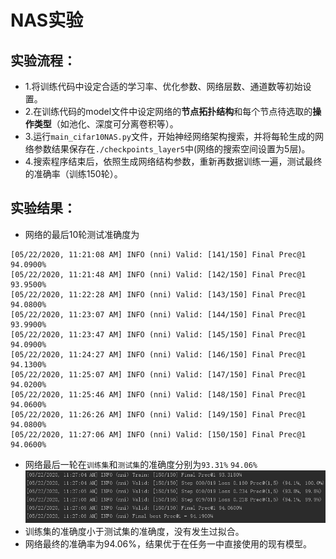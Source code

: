 # NAS实验

## 实验流程：
* 1.将训练代码中设定合适的学习率、优化参数、网络层数、通道数等初始设置。
* 2.在训练代码的model文件中设定网络的**节点拓扑结构**和每个节点待选取的**操作类型**（如池化、深度可分离卷积等）。
* 3.运行`main_cifar10NAS.py`文件，开始神经网络架构搜索，并将每轮生成的网络参数结果保存在`./checkpoints_layer5`中(网络的搜索空间设置为5层)。
* 4.搜索程序结束后，依照生成网络结构参数，重新再数据训练一遍，测试最终的准确率（训练150轮）。
## 实验结果：
* 网络的最后10轮测试准确度为
```
[05/22/2020, 11:21:08 AM] INFO (nni) Valid: [141/150] Final Prec@1 94.0900%
[05/22/2020, 11:21:48 AM] INFO (nni) Valid: [142/150] Final Prec@1 93.9500%
[05/22/2020, 11:22:28 AM] INFO (nni) Valid: [143/150] Final Prec@1 94.0800%
[05/22/2020, 11:23:07 AM] INFO (nni) Valid: [144/150] Final Prec@1 93.9900%
[05/22/2020, 11:23:47 AM] INFO (nni) Valid: [145/150] Final Prec@1 94.0900%
[05/22/2020, 11:24:27 AM] INFO (nni) Valid: [146/150] Final Prec@1 94.1300%
[05/22/2020, 11:25:07 AM] INFO (nni) Valid: [147/150] Final Prec@1 94.0200%
[05/22/2020, 11:25:46 AM] INFO (nni) Valid: [148/150] Final Prec@1 94.0600%
[05/22/2020, 11:26:26 AM] INFO (nni) Valid: [149/150] Final Prec@1 94.0800%
[05/22/2020, 11:27:06 AM] INFO (nni) Valid: [150/150] Final Prec@1 94.0600%
```
* 网络最后一轮在`训练集`和`测试集`的准确度分别为`93.31%` `94.06%`
![图片路径 ./pic/NAS5_new.png](./pic/NAS5_new.png "图片路径 ./pic/NAS5_new.png")
* 训练集的准确度小于测试集的准确度，没有发生过拟合。
* 网络最终的准确率为94.06%，结果优于在任务一中直接使用的现有模型。

